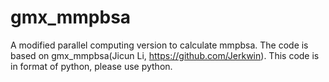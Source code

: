 # gmx_mmpbsa
A modified parallel computing version to calculate mmpbsa. The code is based on gmx_mmpbsa(Jicun Li, https://github.com/Jerkwin).
This code is in format of python, please use python.
